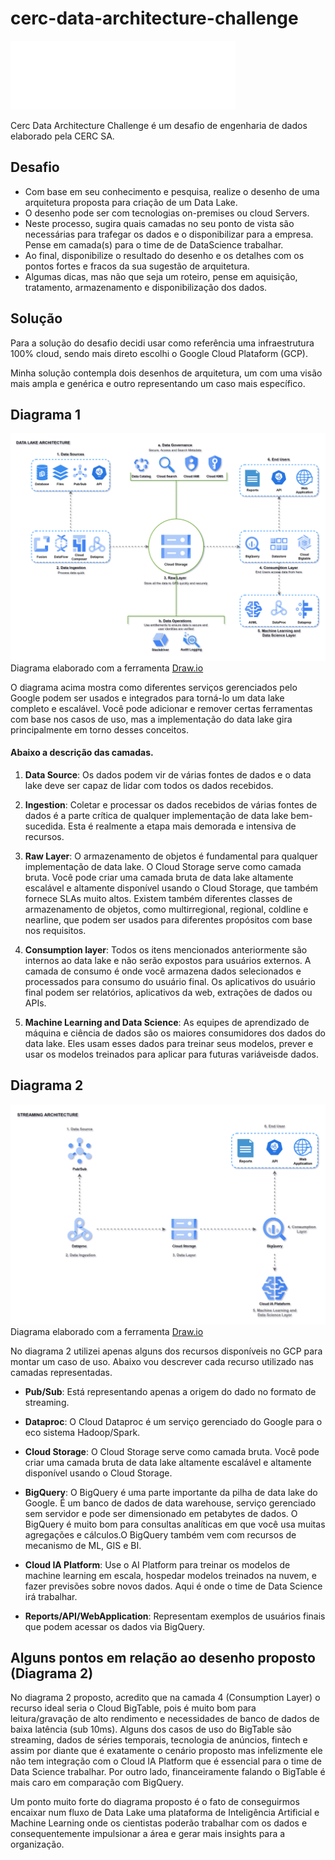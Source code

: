 # cerc-data-architecture-challenge

![Logo Cerc](./docs/images/cerc.png)

Cerc Data Architecture Challenge é um desafio de engenharia de dados elaborado pela CERC SA.

## Desafio
* Com base em seu conhecimento e pesquisa, realize o desenho de uma arquitetura proposta para criação de
um Data Lake.
* O desenho pode ser com tecnologias on-premises ou cloud Servers.
* Neste processo, sugira quais camadas no seu ponto de vista são necessárias para trafegar os dados e o
disponibilizar para a empresa. Pense em camada(s) para o time de de DataScience trabalhar.
* Ao final, disponibilize o resultado do desenho e os detalhes com os pontos fortes e fracos da sua sugestão de
arquitetura.
* Algumas dicas, mas não que seja um roteiro, pense em aquisição, tratamento, armazenamento e disponibilização dos dados.

## Solução

Para a solução do desafio decidi usar como referência uma infraestrutura 100% cloud, sendo mais direto escolhi o Google Cloud Plataform (GCP).

Minha solução contempla dois desenhos de arquitetura, um com uma visão mais ampla e genérica e outro representando um caso mais específico.

## Diagrama 1
![DATA LAKE ARCHITECTURE](./docs/images/data_lake_architecture.drawio.png)
Diagrama elaborado com a ferramenta [Draw.io](https://www.diagrams.net/)


O diagrama acima mostra como diferentes serviços gerenciados pelo Google podem ser usados ​​e integrados para torná-lo um data lake completo e escalável. Você pode adicionar e remover certas ferramentas com base nos casos de uso, mas a implementação do data lake gira principalmente em torno desses conceitos.

#### Abaixo a descrição das camadas.

1. **Data Source**: Os dados podem vir de várias fontes de dados e o data lake deve ser capaz de lidar com todos os dados recebidos.

2. **Ingestion**: Coletar e processar os dados recebidos de várias fontes de dados é a parte crítica de qualquer implementação de data lake bem-sucedida. Esta é realmente a etapa mais demorada e intensiva de recursos.

3. **Raw Layer**: O armazenamento de objetos é fundamental para qualquer implementação de data lake. O Cloud Storage serve como camada bruta. Você pode criar uma camada bruta de data lake altamente escalável e altamente disponível usando o Cloud Storage, que também fornece SLAs muito altos.
Existem também diferentes classes de armazenamento de objetos, como multirregional, regional, coldline e nearline, que podem ser usados ​​para diferentes propósitos com base nos requisitos.

4. **Consumption layer**: Todos os itens mencionados anteriormente são internos ao data lake e não serão expostos para usuários externos. A camada de consumo é onde você armazena dados selecionados e processados ​​para consumo do usuário final. Os aplicativos do usuário final podem ser relatórios, aplicativos da web, extrações de dados ou APIs.

5. **Machine Learning and Data Science**: As equipes de aprendizado de máquina e ciência de dados são os maiores consumidores dos dados do data lake. Eles usam esses dados para treinar seus modelos, prever e usar os modelos treinados para aplicar para futuras variáveis ​​de dados.


## Diagrama 2
![STREAMING ARCHITECTURE](./docs/images/streaming_architecture.drawio.png)
Diagrama elaborado com a ferramenta [Draw.io](https://www.diagrams.net/)

No diagrama 2 utilizei apenas alguns dos recursos disponíveis no GCP para montar um caso de uso. Abaixo vou descrever cada recurso utilizado nas camadas representadas.

* **Pub/Sub**: Está representando apenas a origem do dado no formato de streaming.

* **Dataproc**: O Cloud Dataproc é um serviço gerenciado do Google para o eco sistema Hadoop/Spark.

* **Cloud Storage**:  O Cloud Storage serve como camada bruta. Você pode criar uma camada bruta de data lake altamente escalável e altamente disponível usando o Cloud Storage.

* **BigQuery**: O BigQuery é uma parte importante da pilha de data lake do Google. É um banco de dados de data warehouse, serviço gerenciado sem servidor e pode ser dimensionado em petabytes de dados. O BigQuery é muito bom para consultas analíticas em que você usa muitas agregações e cálculos.O BigQuery também vem com recursos de mecanismo de ML, GIS e BI. 

* **Cloud IA Platform**: Use o AI Platform para treinar os modelos de machine learning em escala, hospedar modelos treinados na nuvem, e fazer previsões sobre novos dados. Aqui é onde o time de Data Science irá trabalhar.

* **Reports/API/WebApplication**: Representam exemplos de usuários finais que podem acessar os dados via BigQuery.

## Alguns pontos em relação ao desenho proposto (Diagrama 2)

No diagrama 2 proposto, acredito que na camada 4 (Consumption Layer) o recurso ideal seria o Cloud BigTable, pois é muito bom para leitura/gravação de alto rendimento e necessidades de banco de dados de baixa latência (sub 10ms). Alguns dos casos de uso do BigTable são streaming, dados de séries temporais, tecnologia de anúncios, fintech e assim por diante que é exatamente o cenário proposto mas infelizmente ele não tem integração com o Cloud IA Platform que é essencial para o time de Data Science trabalhar. Por outro lado, financeiramente falando o BigTable é mais caro em comparação com BigQuery.

Um ponto muito forte do diagrama proposto é o fato de conseguirmos encaixar num fluxo de Data Lake uma plataforma de Inteligência Artificial e Machine Learning onde os cientistas poderão trabalhar com os dados e consequentemente impulsionar a área e gerar mais insights para a organização.




